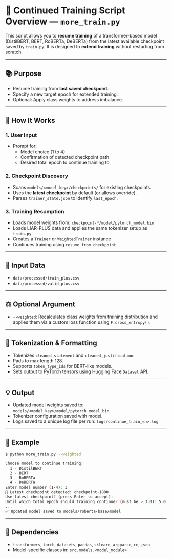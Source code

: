 # 📘 Continued Training Script Overview — `more_train.py`

This script allows you to **resume training** of a transformer-based model (DistilBERT, BERT, RoBERTa, DeBERTa) from the latest available checkpoint saved by `train.py`. It is designed to **extend training** without restarting from scratch.

---

## 📚 Purpose
- Resume training from **last saved checkpoint**.
- Specify a new target epoch for extended training.
- Optional: Apply class weights to address imbalance.

---

## 🔧 How It Works

### 1. User Input
- Prompt for:
  - Model choice (1 to 4)
  - Confirmation of detected checkpoint path
  - Desired total epoch to continue training to

### 2. Checkpoint Discovery
- Scans `models/<model_key>/checkpoints/` for existing checkpoints.
- Uses the **latest checkpoint** by default (or allows override).
- Parses `trainer_state.json` to identify `last_epoch`.

### 3. Training Resumption
- Loads model weights from: `checkpoint-*/model/pytorch_model.bin`
- Loads LIAR-PLUS data and applies the same tokenizer setup as `train.py`
- Creates a `Trainer` or `WeightedTrainer` instance
- Continues training using `resume_from_checkpoint`

---

## 🔄 Input Data
- `data/processed/train_plus.csv`
- `data/processed/valid_plus.csv`

---

## ⚖️ Optional Argument
- `--weighted`: Recalculates class weights from training distribution and applies them via a custom loss function using `F.cross_entropy()`.

---

## 📆 Tokenization & Formatting
- Tokenizes `cleaned_statement` and `cleaned_justification`.
- Pads to max length 128.
- Supports `token_type_ids` for BERT-like models.
- Sets output to PyTorch tensors using Hugging Face `Dataset` API.

---

## 💡 Output
- Updated model weights saved to: `models/<model_key>/model/pytorch_model.bin`
- Tokenizer configuration saved with model.
- Logs saved to a unique log file per run: `logs/continue_train_<n>.log`

---

## 🚀 Example
```bash
$ python more_train.py --weighted

Choose model to continue training:
  1 - DistilBERT
  2 - BERT
  3 - RoBERTa
  4 - DeBERTa
Enter model number (1-4): 3
📍 Latest checkpoint detected: checkpoint-1800
Use latest checkpoint? (press Enter to accept):
Until which total epoch should training continue? (must be > 3.0): 5.0
...
✅ Updated model saved to models/roberta-base/model
```

---

## 🚧 Dependencies
- `transformers`, `torch`, `datasets`, `pandas`, `sklearn`, `argparse`, `re`, `json`
- Model-specific classes in: `src.models.<model_module>`

